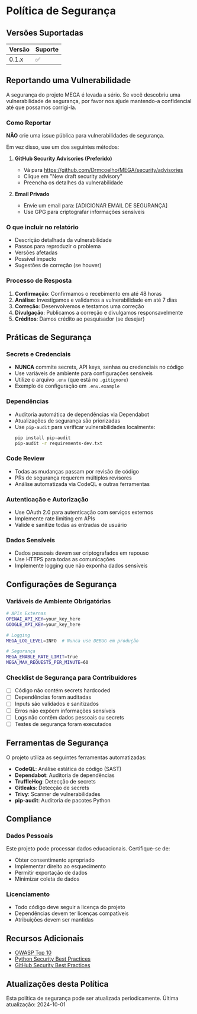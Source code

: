 # Política de Segurança

## Versões Suportadas

| Versão | Suporte          |
| ------ | ---------------- |
| 0.1.x  | :white_check_mark: |

## Reportando uma Vulnerabilidade

A segurança do projeto MEGA é levada a sério. Se você descobriu uma vulnerabilidade de segurança, por favor nos ajude mantendo-a confidencial até que possamos corrigi-la.

### Como Reportar

**NÃO** crie uma issue pública para vulnerabilidades de segurança.

Em vez disso, use um dos seguintes métodos:

1. **GitHub Security Advisories (Preferido)**
   - Vá para https://github.com/Drmcoelho/MEGA/security/advisories
   - Clique em "New draft security advisory"
   - Preencha os detalhes da vulnerabilidade

2. **Email Privado**
   - Envie um email para: [ADICIONAR EMAIL DE SEGURANÇA]
   - Use GPG para criptografar informações sensíveis

### O que incluir no relatório

- Descrição detalhada da vulnerabilidade
- Passos para reproduzir o problema
- Versões afetadas
- Possível impacto
- Sugestões de correção (se houver)

### Processo de Resposta

1. **Confirmação**: Confirmamos o recebimento em até 48 horas
2. **Análise**: Investigamos e validamos a vulnerabilidade em até 7 dias
3. **Correção**: Desenvolvemos e testamos uma correção
4. **Divulgação**: Publicamos a correção e divulgamos responsavelmente
5. **Créditos**: Damos crédito ao pesquisador (se desejar)

## Práticas de Segurança

### Secrets e Credenciais

- **NUNCA** commite secrets, API keys, senhas ou credenciais no código
- Use variáveis de ambiente para configurações sensíveis
- Utilize o arquivo `.env` (que está no `.gitignore`)
- Exemplo de configuração em `.env.example`

### Dependências

- Auditoria automática de dependências via Dependabot
- Atualizações de segurança são priorizadas
- Use `pip-audit` para verificar vulnerabilidades localmente:
  ```bash
  pip install pip-audit
  pip-audit -r requirements-dev.txt
  ```

### Code Review

- Todas as mudanças passam por revisão de código
- PRs de segurança requerem múltiplos revisores
- Análise automatizada via CodeQL e outras ferramentas

### Autenticação e Autorização

- Use OAuth 2.0 para autenticação com serviços externos
- Implemente rate limiting em APIs
- Valide e sanitize todas as entradas de usuário

### Dados Sensíveis

- Dados pessoais devem ser criptografados em repouso
- Use HTTPS para todas as comunicações
- Implemente logging que não exponha dados sensíveis

## Configurações de Segurança

### Variáveis de Ambiente Obrigatórias

```bash
# APIs Externas
OPENAI_API_KEY=your_key_here
GOOGLE_API_KEY=your_key_here

# Logging
MEGA_LOG_LEVEL=INFO  # Nunca use DEBUG em produção

# Segurança
MEGA_ENABLE_RATE_LIMIT=true
MEGA_MAX_REQUESTS_PER_MINUTE=60
```

### Checklist de Segurança para Contribuidores

- [ ] Código não contém secrets hardcoded
- [ ] Dependências foram auditadas
- [ ] Inputs são validados e sanitizados
- [ ] Erros não expõem informações sensíveis
- [ ] Logs não contêm dados pessoais ou secrets
- [ ] Testes de segurança foram executados

## Ferramentas de Segurança

O projeto utiliza as seguintes ferramentas automatizadas:

- **CodeQL**: Análise estática de código (SAST)
- **Dependabot**: Auditoria de dependências
- **TruffleHog**: Detecção de secrets
- **Gitleaks**: Detecção de secrets
- **Trivy**: Scanner de vulnerabilidades
- **pip-audit**: Auditoria de pacotes Python

## Compliance

### Dados Pessoais

Este projeto pode processar dados educacionais. Certifique-se de:

- Obter consentimento apropriado
- Implementar direito ao esquecimento
- Permitir exportação de dados
- Minimizar coleta de dados

### Licenciamento

- Todo código deve seguir a licença do projeto
- Dependências devem ter licenças compatíveis
- Atribuições devem ser mantidas

## Recursos Adicionais

- [OWASP Top 10](https://owasp.org/www-project-top-ten/)
- [Python Security Best Practices](https://python.readthedocs.io/en/stable/library/security_warnings.html)
- [GitHub Security Best Practices](https://docs.github.com/en/code-security)

## Atualizações desta Política

Esta política de segurança pode ser atualizada periodicamente. Última atualização: 2024-10-01
